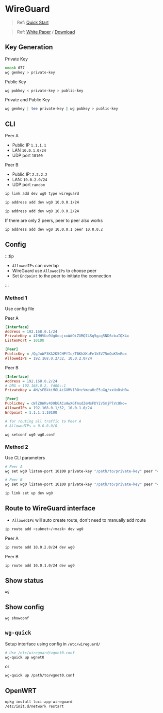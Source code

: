 # WireGuard

> Ref: [Quick Start](https://www.wireguard.com/quickstart/)

> Ref: [White Paper](https://www.wireguard.com/papers/wireguard.pdf) / [Download](./wireguard.pdf)

## Key Generation

Private Key

```bash
umask 077
wg genkey > private-key
```

Public Key

```bash
wg pubkey < private-key > public-key
```

Private and Public Key

```bash
wg genkey | tee private-key | wg pubkey > public-key
```

## CLI

Peer A

- Public IP `1.1.1.1`
- LAN `10.0.1.0/24`
- UDP port `10100`

Peer B

- Public IP: `2.2.2.2`
- LAN: `10.0.2.0/24`
- UDP port `random`

```bash
ip link add dev wg0 type wireguard
```

```bash title="Peer A"
ip address add dev wg0 10.0.0.1/24
```

```bash title="Peer B"
ip address add dev wg0 10.0.0.2/24
```

If there are only 2 peers, peer to peer also works

```bash
ip address add dev wg0 10.0.0.1 peer 10.0.0.2
```

## Config

:::tip

- `AllowedIPs` can overlap
- WireGuard use `AllowedIPs` to choose peer
- Set `Endpoint` to the peer to initiate the connection

:::

### Method 1

Use config file

Peer A

```ini
[Interface]
Address = 192.168.0.1/24
PrivateKey = 4IMHVUu9Ug0oujxxWdOiZXMQ74Sq5gag5ND6cbaIQX4=
ListenPort = 10100

[Peer]
PublicKey = /QgJoWF3KA2K5CHPfIc/T0KhXKuFe1k5V75mQuK5vEo=
AllowedIPs = 192.168.0.2/32, 10.0.2.0/24
```

Peer B

```ini
[Interface]
Address = 192.168.0.2/24
# DNS = 192.168.0.2, fd00::1
PrivateKey = AM/sFBkkiMGL4iGUMV1RO+cVmeaHcE5uGg/xxUoDsH0=

[Peer]
PublicKey = cWlZ8WRv4D0bGACuHwXGfmudZeMsFDYiVSmjPlVc0ko=
AllowedIPs = 192.168.0.1/32, 10.0.1.0/24
Endpoint = 1.1.1.1:10100

# for routing all traffic to Peer A
# AllowedIPs = 0.0.0.0/0
```

```bash
wg setconf wg0 wg0.conf
```

### Method 2

Use CLI parameters

```bash
# Peer A
wg set wg0 listen-port 10100 private-key "/path/to/private-key" peer "<peer B public key>" allowed-ips "192.168.0.2/32,10.0.2.0/24"
```

```bash
# Peer B
wg set wg0 listen-port 10100 private-key "/path/to/private-key" peer "<peer A public key>" allowed-ips "192.168.0.1/32,10.0.1.0/24" endpoint "1.1.1.1:10100"
```

```bash
ip link set up dev wg0
```

## Route to WireGuard interface

- `AllowedIPs` will auto create route, don't need to manually add route

```sh
ip route add <subnet>/<mask> dev wg0
```

Peer A

```sh
ip route add 10.0.2.0/24 dev wg0
```

Peer B

```sh
ip route add 10.0.1.0/24 dev wg0
```

## Show status

```bash
wg
```

## Show config

```bash
wg showconf
```

## `wg-quick`

Setup interface using config in `/etc/wireguard/`

```bash
# Use /etc/wireguard/wgnet0.conf
wg-quick up wgnet0
```

or

```bash
wg-quick up /path/to/wgnet0.conf
```

## OpenWRT

```sh
opkg install luci-app-wireguard
/etc/init.d/network restart
```
